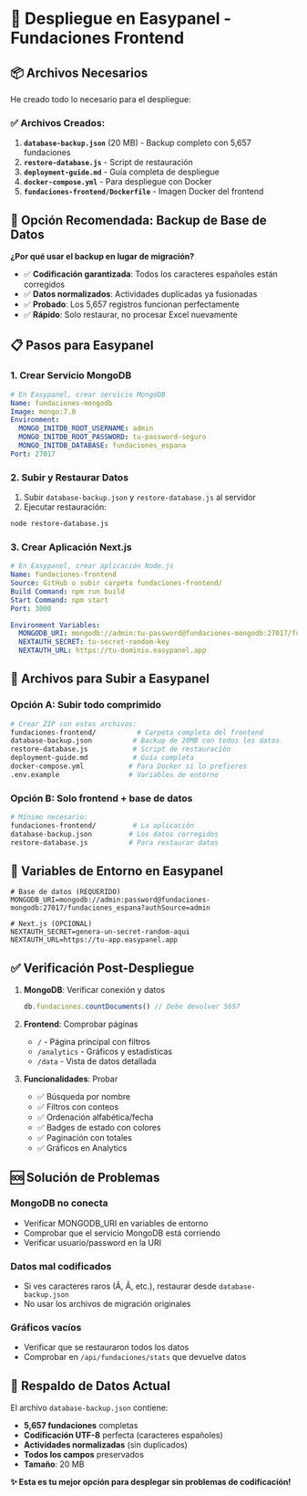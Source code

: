 # 🚀 Despliegue en Easypanel - Fundaciones Frontend

## 📦 Archivos Necesarios

He creado todo lo necesario para el despliegue:

### ✅ Archivos Creados:
1. **`database-backup.json`** (20 MB) - Backup completo con 5,657 fundaciones
2. **`restore-database.js`** - Script de restauración  
3. **`deployment-guide.md`** - Guía completa de despliegue
4. **`docker-compose.yml`** - Para despliegue con Docker
5. **`fundaciones-frontend/Dockerfile`** - Imagen Docker del frontend

## 🎯 Opción Recomendada: Backup de Base de Datos

**¿Por qué usar el backup en lugar de migración?**
- ✅ **Codificación garantizada**: Todos los caracteres españoles están corregidos
- ✅ **Datos normalizados**: Actividades duplicadas ya fusionadas  
- ✅ **Probado**: Los 5,657 registros funcionan perfectamente
- ✅ **Rápido**: Solo restaurar, no procesar Excel nuevamente

## 📋 Pasos para Easypanel

### 1. Crear Servicio MongoDB
```yaml
# En Easypanel, crear servicio MongoDB
Name: fundaciones-mongodb
Image: mongo:7.0
Environment:
  MONGO_INITDB_ROOT_USERNAME: admin
  MONGO_INITDB_ROOT_PASSWORD: tu-password-seguro
  MONGO_INITDB_DATABASE: fundaciones_espana
Port: 27017
```

### 2. Subir y Restaurar Datos
1. Subir `database-backup.json` y `restore-database.js` al servidor
2. Ejecutar restauración:
```bash
node restore-database.js
```

### 3. Crear Aplicación Next.js
```yaml
# En Easypanel, crear aplicación Node.js
Name: fundaciones-frontend
Source: GitHub o subir carpeta fundaciones-frontend/
Build Command: npm run build
Start Command: npm start
Port: 3000

Environment Variables:
  MONGODB_URI: mongodb://admin:tu-password@fundaciones-mongodb:27017/fundaciones_espana?authSource=admin
  NEXTAUTH_SECRET: tu-secret-random-key
  NEXTAUTH_URL: https://tu-dominio.easypanel.app
```

## 📁 Archivos para Subir a Easypanel

### Opción A: Subir todo comprimido
```bash
# Crear ZIP con estos archivos:
fundaciones-frontend/          # Carpeta completa del frontend
database-backup.json          # Backup de 20MB con todos los datos
restore-database.js           # Script de restauración
deployment-guide.md           # Guía completa
docker-compose.yml           # Para Docker si lo prefieres
.env.example                 # Variables de entorno
```

### Opción B: Solo frontend + base de datos
```bash
# Mínimo necesario:
fundaciones-frontend/         # La aplicación
database-backup.json         # Los datos corregidos
restore-database.js          # Para restaurar datos
```

## 🔧 Variables de Entorno en Easypanel

```env
# Base de datos (REQUERIDO)
MONGODB_URI=mongodb://admin:password@fundaciones-mongodb:27017/fundaciones_espana?authSource=admin

# Next.js (OPCIONAL)
NEXTAUTH_SECRET=genera-un-secret-random-aqui
NEXTAUTH_URL=https://tu-app.easypanel.app
```

## ✅ Verificación Post-Despliegue

1. **MongoDB**: Verificar conexión y datos
   ```javascript
   db.fundaciones.countDocuments() // Debe devolver 5657
   ```

2. **Frontend**: Comprobar páginas
   - `/` - Página principal con filtros
   - `/analytics` - Gráficos y estadísticas  
   - `/data` - Vista de datos detallada

3. **Funcionalidades**: Probar
   - ✅ Búsqueda por nombre
   - ✅ Filtros con conteos
   - ✅ Ordenación alfabética/fecha
   - ✅ Badges de estado con colores
   - ✅ Paginación con totales
   - ✅ Gráficos en Analytics

## 🆘 Solución de Problemas

### MongoDB no conecta
- Verificar MONGODB_URI en variables de entorno
- Comprobar que el servicio MongoDB está corriendo
- Verificar usuario/password en la URI

### Datos mal codificados  
- Si ves caracteres raros (Ã, Â, etc.), restaurar desde `database-backup.json`
- No usar los archivos de migración originales

### Gráficos vacíos
- Verificar que se restauraron todos los datos
- Comprobar en `/api/fundaciones/stats` que devuelve datos

## 💾 Respaldo de Datos Actual

El archivo `database-backup.json` contiene:
- **5,657 fundaciones** completas
- **Codificación UTF-8** perfecta (caracteres españoles)
- **Actividades normalizadas** (sin duplicados)  
- **Todos los campos** preservados
- **Tamaño**: 20 MB

**✨ Esta es tu mejor opción para desplegar sin problemas de codificación!**